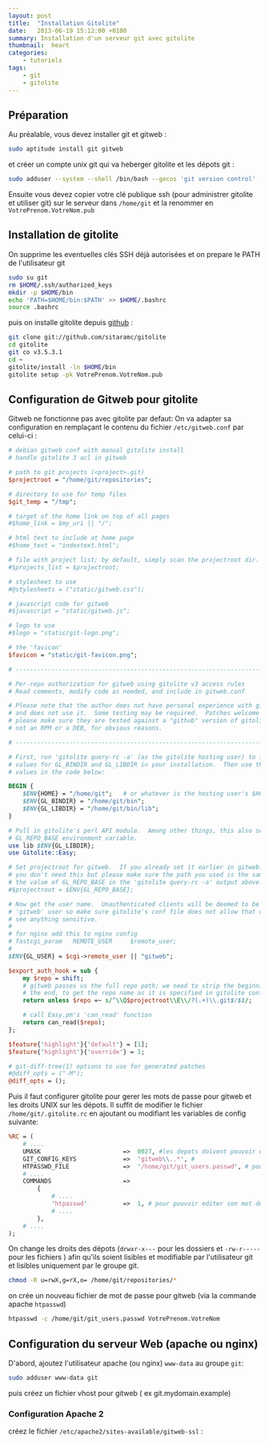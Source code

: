 ```yaml
---
layout: post
title:  "Installation Gitolite"
date:   2013-06-19 15:12:00 +0100
summary: Installation d'un serveur git avec gitolite
thumbnail:  heart
categories:
    - tutoriels
tags:
    - git
    - gitolite
---
```


Préparation
-----------
Au préalable, vous devez installer git et gitweb :

```sh
sudo aptitude install git gitweb
```

et créer un compte unix git qui va heberger gitolite et les dépots git :

```sh
sudo adduser --system --shell /bin/bash --gecos 'git version control' --group --disabled-password --home /home/git git
```

Ensuite vous devez copier votre clé publique ssh (pour administrer gitolite et utiliser git) sur le serveur dans `/home/git` et la renommer en `VotrePrenom.VotreNom.pub`

Installation de gitolite
------------------------

On supprime les eventuelles clés SSH déjà autorisées et on prepare le PATH de l'utilisateur git

```sh
sudo su git
rm $HOME/.ssh/authorized_keys
mkdir -p $HOME/bin
echo 'PATH=$HOME/bin:$PATH' >> $HOME/.bashrc
source .bashrc
```

puis on installe gitolite depuis [github](https://github.com/sitaramc/gitolite "github gitolite") :

```sh
git clone git://github.com/sitaramc/gitolite
cd gitolite
git co v3.5.3.1
cd ~
gitolite/install -ln $HOME/bin
gitolite setup -pk VotrePrenom.VotreNom.pub
```

Configuration de Gitweb pour gitolite
-------------------------------------

Gitweb ne fonctionne pas avec gitolite par defaut:
On va adapter sa configuration en remplaçant le contenu du fichier `/etc/gitweb.conf` par celui-ci :

```perl
# debian gitweb conf with manual gitolite install
# handle gitolite 3 acl in gitweb

# path to git projects (<project>.git)
$projectroot = "/home/git/repositories";

# directory to use for temp files
$git_temp = "/tmp";

# target of the home link on top of all pages
#$home_link = $my_uri || "/";

# html text to include at home page
#$home_text = "indextext.html";

# file with project list; by default, simply scan the projectroot dir.
#$projects_list = $projectroot;

# stylesheet to use
#@stylesheets = ("static/gitweb.css");

# javascript code for gitweb
#$javascript = "static/gitweb.js";

# logo to use
#$logo = "static/git-logo.png";

# the 'favicon'
$favicon = "static/git-favicon.png";

# ----------------------------------------------------------------------

# Per-repo authorization for gitweb using gitolite v3 access rules
# Read comments, modify code as needed, and include in gitweb.conf

# Please note that the author does not have personal experience with gitweb
# and does not use it.  Some testing may be required.  Patches welcome but
# please make sure they are tested against a "github" version of gitolite and
# not an RPM or a DEB, for obvious reasons.

# ----------------------------------------------------------------------

# First, run 'gitolite query-rc -a' (as the gitolite hosting user) to find the
# values for GL_BINDIR and GL_LIBDIR in your installation.  Then use those
# values in the code below:

BEGIN {
    $ENV{HOME} = "/home/git";   # or whatever is the hosting user's $HOME
    $ENV{GL_BINDIR} = "/home/git/bin";
    $ENV{GL_LIBDIR} = "/home/git/bin/lib";
}

# Pull in gitolite's perl API module.  Among other things, this also sets the
# GL_REPO_BASE environment variable.
use lib $ENV{GL_LIBDIR};
use Gitolite::Easy;

# Set projectroot for gitweb.  If you already set it earlier in gitweb.conf
# you don't need this but please make sure the path you used is the same as
# the value of GL_REPO_BASE in the 'gitolite query-rc -a' output above.
#$projectroot = $ENV{GL_REPO_BASE};

# Now get the user name.  Unauthenticated clients will be deemed to be the
# 'gitweb' user so make sure gitolite's conf file does not allow that user to
# see anything sensitive.
#
# for nginx add this to nginx config
# fastcgi_param   REMOTE_USER     $remote_user;
#
$ENV{GL_USER} = $cgi->remote_user || "gitweb";

$export_auth_hook = sub {
    my $repo = shift;
    # gitweb passes us the full repo path; we need to strip the beginning and
    # the end, to get the repo name as it is specified in gitolite conf
    return unless $repo =~ s/^\\Q$projectroot\\E\\/?(.+)\\.git$/$1/;

    # call Easy.pm's 'can_read' function
    return can_read($repo);
};

$feature{'highlight'}{'default'} = [1];
$feature{'highlight'}{'override'} = 1;

# git-diff-tree(1) options to use for generated patches
#@diff_opts = ("-M");
@diff_opts = ();
```

Puis il faut configurer gitolite pour gerer les mots de passe pour gitweb et les droits UNIX sur les dépots.
Il suffit de modifier le fichier `/home/git/.gitolite.rc` en ajoutant ou modifiant les variables de config suivante:

```perl
%RC = (
    # ....
    UMASK                       =>  0027, #les depots doivent pouvoir être lu par le group git
    GIT_CONFIG_KEYS             =>  'gitweb\\..*', #
    HTPASSWD_FILE               =>  '/home/git/git_users.passwd', # pour pouvoir editer son mot de passe gitweb
    # ....
    COMMANDS                    =>
        {
            # ....
            'htpasswd'          =>  1, # pour pouvoir editer son mot de passe gitweb
            # ....
        },
    # ....
);
```

On change les droits des dépots (`drwxr-x---` pour les dossiers et `-rw-r-----` pour les fichiers ) afin qu'ils soient lisibles et modifiable par l'utilisateur git et lisibles uniquement par le groupe git.

```sh
chmod -R u=rwX,g=rX,o= /home/git/repositories/*
```

on crée un nouveau fichier de mot de passe pour gitweb (via la commande apache `htpasswd`)

```sh
htpasswd -c /home/git/git_users.passwd VotrePrenom.VotreNom
```

Configuration du serveur Web (apache ou nginx)
----------------------------------------------

D'abord, ajoutez l'utilisateur apache (ou nginx) `www-data` au groupe `git`:

```sh
sudo adduser www-data git
```

puis créez un fichier vhost pour gitweb ( ex git.mydomain.example)

### Configuration Apache 2

créez le fichier `/etc/apache2/sites-available/gitweb-ssl` :
